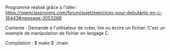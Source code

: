Programme réalisé grâce à l'idée : https://openclassrooms.com/forum/sujet/exercices-pour-debutants-en-c-16443#message-3053268

Contexte : Demande à l'utilisateur de créer, lire ou écrire un fichier. C'est un exemple de manipulation de fichier en langage C.

Compilation :
$ make
$ ./main

 
